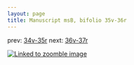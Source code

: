 ```yaml
---
layout: page
title: Manuscript msB, bifolio 35v-36r
---
```


prev: [34v-35r](../34v-35r/) next: [36v-37r](../36v-37r/)



[![Linked to zoomble image](http://www.homermultitext.org/iipsrv?IIIF=/project/homer/pyramidal/deepzoom/hmt/vbbifolio/v1/vb_35v_36r.tif/full/2000,/0/default.jpg)](http://www.homermultitext.org/ict2/?urn=urn:cite2:hmt:vbbifolio.v1:vb_35v_36r)

